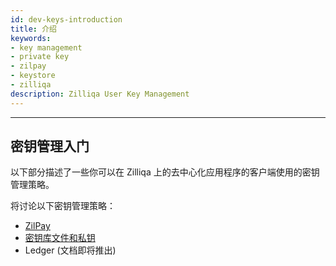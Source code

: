 ```yaml
---
id: dev-keys-introduction
title: 介绍
keywords: 
- key management
- private key
- zilpay
- keystore
- zilliqa
description: Zilliqa User Key Management
---
```


---
## 密钥管理入门
以下部分描述了一些你可以在 Zilliqa 上的去中心化应用程序的客户端使用的密钥管理策略。

将讨论以下密钥管理策略：

- [ZilPay](dev-keys-zilpay.md)
- [密钥库文件和私钥](dev-keys-pkey.md)
- Ledger (文档即将推出)